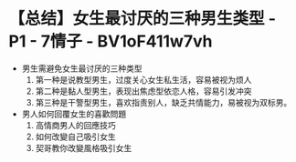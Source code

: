 # 【总结】女生最讨厌的三种男生类型 - P1 - 7情子 - BV1oF411w7vh

-   男生需避免女生最讨厌的三种类型
    1.  第一种是说教型男生，过度关心女生私生活，容易被视为烦人
    2.  第二种是黏人型男生，表现出焦虑型依恋人格，容易引发冲突
    3.  第三种是干警型男生，喜欢指责别人，缺乏共情能力，易被视为双标男。
-   男人如何回覆女生的喜歡問題
    1.  高情商男人的回應技巧
    2.  如何改變自己吸引女生
    3.  契哥教你改變風格吸引女生
